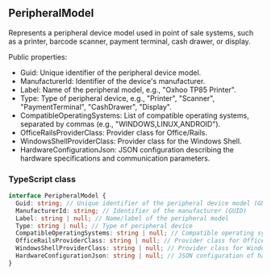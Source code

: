 ﻿## PeripheralModel

Represents a peripheral device model used in point of sale systems, such as a printer, barcode scanner, payment terminal, cash drawer, or display.

Public properties:
- Guid: Unique identifier of the peripheral device model.
- ManufacturerId: Identifier of the device's manufacturer.
- Label: Name of the peripheral model, e.g., "Oxhoo TP85 Printer".
- Type: Type of peripheral device, e.g., "Printer", "Scanner", "PaymentTerminal", "CashDrawer", "Display".
- CompatibleOperatingSystems: List of compatible operating systems, separated by commas (e.g., "WINDOWS,LINUX,ANDROID").
- OfficeRailsProviderClass: Provider class for Office/Rails.
- WindowsShellProviderClass: Provider class for the Windows Shell.
- HardwareConfigurationJson: JSON configuration describing the hardware specifications and communication parameters.

### TypeScript class
```typescript
interface PeripheralModel {
  Guid: string; // Unique identifier of the peripheral device model (GUID)
  ManufacturerId: string; // Identifier of the manufacturer (GUID)
  Label: string | null; // Name/label of the peripheral model
  Type: string | null; // Type of peripheral device
  CompatibleOperatingSystems: string | null; // Compatible operating systems, comma-separated
  OfficeRailsProviderClass: string | null; // Provider class for Office/Rails
  WindowsShellProviderClass: string | null; // Provider class for Windows Shell
  HardwareConfigurationJson: string | null; // JSON configuration of hardware
}
```